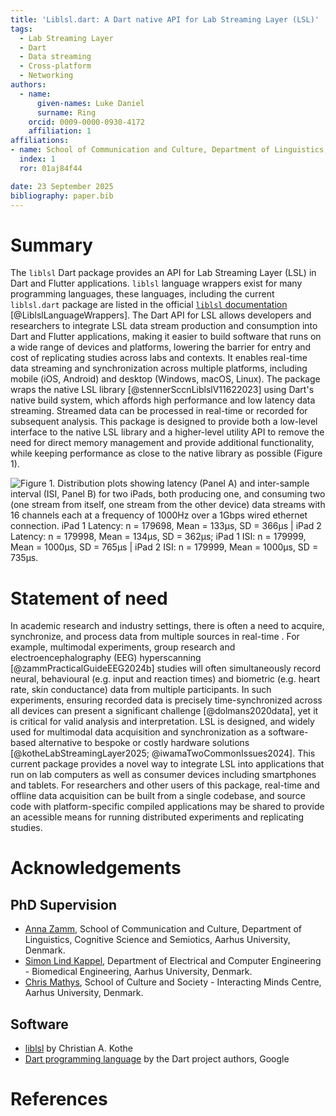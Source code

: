```yaml
---
title: 'Liblsl.dart: A Dart native API for Lab Streaming Layer (LSL)'
tags:
  - Lab Streaming Layer
  - Dart
  - Data streaming
  - Cross-platform
  - Networking
authors:
  - name:
      given-names: Luke Daniel
      surname: Ring
    orcid: 0009-0000-0930-4172
    affiliation: 1
affiliations:
- name: School of Communication and Culture, Department of Linguistics, Cognitive Science and Semiotics, Aarhus University, Denmark
  index: 1
  ror: 01aj84f44

date: 23 September 2025
bibliography: paper.bib
---
```


# Summary

The `liblsl` Dart package provides an API for Lab Streaming Layer (LSL) in Dart and Flutter applications. `liblsl` language wrappers exist for many programming languages, these languages, including the current `liblsl.dart` package are listed in the official [`liblsl` documentation](https://labstreaminglayer.readthedocs.io/info/language_wrappers.html) [@LiblslLanguageWrappers]. The Dart API for LSL allows developers and researchers to integrate LSL data stream production and consumption into Dart and Flutter applications, making it easier to build software that runs on a wide range of devices and platforms, lowering the barrier for entry and cost of replicating studies across labs and contexts. It enables real-time data streaming and synchronization across multiple platforms, including mobile (iOS, Android) and desktop (Windows, macOS, Linux). The package wraps the native LSL library [@stennerSccnLiblslV11622023] using Dart's native build system, which affords high performance and low latency data streaming. Streamed data can be processed in real-time or recorded for subsequent analysis. This package is designed to provide both a low-level interface to the native LSL library and a higher-level utility API to remove the need for direct memory management and provide additional functionality, while keeping performance as close to the native library as possible (Figure 1).

![Figure 1. Distribution plots showing latency (Panel A) and inter-sample interval (ISI, Panel B) for two iPads, both producing one, and consuming two (one stream from itself, one stream from the other device) data streams with 16 channels each at a frequency of 1000Hz over a 1Gbps wired ethernet connection. iPad 1 Latency: n = 179698, Mean = 133µs, SD = 366µs | iPad 2 Latency: n = 179998, Mean = 134µs, SD = 362µs; iPad 1 ISI: n = 179999, Mean = 1000µs, SD = 765µs | iPad 2 ISI: n = 179999, Mean = 1000µs, SD = 735µs.](./figures/plot_latency_isi.png)

# Statement of need

In academic research and industry settings, there is often a need to acquire, synchronize, and process data from multiple sources in real-time . For example, multimodal experiments, group research and electroencephalography (EEG) hyperscanning [@zammPracticalGuideEEG2024b] studies will often simultaneously record neural, behavioural (e.g. input and reaction times) and biometric (e.g. heart rate, skin conductance) data from multiple participants. In such experiments, ensuring recorded data is precisely time-synchronized across all devices can present a significant challenge [@dolmans2020data], yet it is critical for valid analysis and interpretation. LSL is designed, and widely used for multimodal data acquisition and synchronization as a software-based alternative to bespoke or costly hardware solutions [@kotheLabStreamingLayer2025; @iwamaTwoCommonIssues2024]. This current package provides a novel way to integrate LSL into applications that run on lab computers as well as consumer devices including smartphones and tablets. For researchers and other users of this package, real-time and offline data acquisition can be built from a single codebase, and source code with platform-specific compiled applications may be shared to provide an acessible means for running distributed experiments and replicating studies.

# Acknowledgements

## PhD Supervision

- [Anna Zamm](https://pure.au.dk/portal/en/persons/azamm%40cc.au.dk), School of Communication and Culture, Department of Linguistics, Cognitive Science and Semiotics, Aarhus University, Denmark.
- [Simon Lind Kappel](https://pure.au.dk/portal/en/persons/slk%40ece.au.dk), Department of Electrical and Computer Engineering - Biomedical Engineering, Aarhus University, Denmark.
- [Chris Mathys](https://pure.au.dk/portal/en/persons/chmathys%40cas.au.dk), School of Culture and Society - Interacting Minds Centre, Aarhus University, Denmark.

## Software

- [liblsl](https://github.com/sccn/liblsl) by Christian A. Kothe
- [Dart programming language](https://dart.dev/) by the Dart project authors, Google

# References
